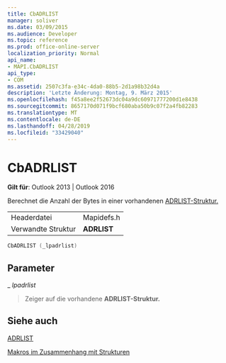 ```yaml
---
title: CbADRLIST
manager: soliver
ms.date: 03/09/2015
ms.audience: Developer
ms.topic: reference
ms.prod: office-online-server
localization_priority: Normal
api_name:
- MAPI.CbADRLIST
api_type:
- COM
ms.assetid: 2507c3fa-e34c-4da0-88b5-2d1a98b32d4a
description: 'Letzte Änderung: Montag, 9. März 2015'
ms.openlocfilehash: f45a8ee2f52673dc04a9dc60971777200d1e8438
ms.sourcegitcommit: 8657170d071f9bcf680aba50b9c07f2a4fb82283
ms.translationtype: MT
ms.contentlocale: de-DE
ms.lasthandoff: 04/28/2019
ms.locfileid: "33429040"
---
```

# <a name="cbadrlist"></a>CbADRLIST

  
  
**Gilt für**: Outlook 2013 | Outlook 2016 
  
Berechnet die Anzahl der Bytes in einer vorhandenen [ADRLIST-Struktur.](adrlist.md) 
  
|||
|:-----|:-----|
|Headerdatei  <br/> |Mapidefs.h  <br/> |
|Verwandte Struktur  <br/> |**ADRLIST** <br/> |
   
```cpp
CbADRLIST (_lpadrlist)
```

## <a name="parameters"></a>Parameter

 _ _lpadrlist_
  
> Zeiger auf die vorhandene **ADRLIST-Struktur.** 
    
## <a name="see-also"></a>Siehe auch



[ADRLIST](adrlist.md)


[Makros im Zusammenhang mit Strukturen](macros-related-to-structures.md)

